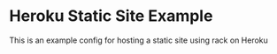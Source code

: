 # Heroku Static Site Example #

This is an example config for hosting a static site using rack on Heroku
